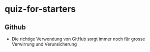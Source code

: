 # quiz-for-starters

## Github

* Die richtige Verwendung von GitHub sorgt immer noch für grosse Verwirrung und Verunsicherung
